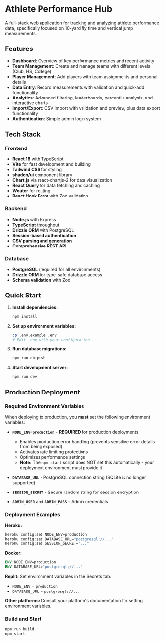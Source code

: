 # Athlete Performance Hub

A full-stack web application for tracking and analyzing athlete performance data, specifically focused on 10-yard fly time and vertical jump measurements.

## Features

- **Dashboard**: Overview of key performance metrics and recent activity
- **Team Management**: Create and manage teams with different levels (Club, HS, College)
- **Player Management**: Add players with team assignments and personal details
- **Data Entry**: Record measurements with validation and quick-add functionality
- **Analytics**: Advanced filtering, leaderboards, percentile analysis, and interactive charts
- **Import/Export**: CSV import with validation and preview, plus data export functionality
- **Authentication**: Simple admin login system

## Tech Stack

### Frontend
- **React 18** with TypeScript
- **Vite** for fast development and building
- **Tailwind CSS** for styling
- **shadcn/ui** component library
- **Chart.js** via react-chartjs-2 for data visualization
- **React Query** for data fetching and caching
- **Wouter** for routing
- **React Hook Form** with Zod validation

### Backend
- **Node.js** with Express
- **TypeScript** throughout
- **Drizzle ORM** with PostgreSQL
- **Session-based authentication**
- **CSV parsing and generation**
- **Comprehensive REST API**

### Database
- **PostgreSQL** (required for all environments)
- **Drizzle ORM** for type-safe database access
- **Schema validation** with Zod

## Quick Start

1. **Install dependencies:**
   ```bash
   npm install
   ```

2. **Set up environment variables:**
   ```bash
   cp .env.example .env
   # Edit .env with your configuration
   ```

3. **Run database migrations:**
   ```bash
   npm run db:push
   ```

4. **Start development server:**
   ```bash
   npm run dev
   ```

## Production Deployment

### Required Environment Variables

When deploying to production, you **must** set the following environment variables:

- **`NODE_ENV=production`** - **REQUIRED** for production deployments
  - Enables production error handling (prevents sensitive error details from being exposed)
  - Activates rate limiting protections
  - Optimizes performance settings
  - **Note:** The `npm start` script does NOT set this automatically - your deployment environment must provide it

- **`DATABASE_URL`** - PostgreSQL connection string (SQLite is no longer supported)
- **`SESSION_SECRET`** - Secure random string for session encryption
- **`ADMIN_USER`** and **`ADMIN_PASS`** - Admin credentials

### Deployment Examples

**Heroku:**
```bash
heroku config:set NODE_ENV=production
heroku config:set DATABASE_URL="postgresql://..."
heroku config:set SESSION_SECRET="..."
```

**Docker:**
```dockerfile
ENV NODE_ENV=production
ENV DATABASE_URL="postgresql://..."
```

**Replit:**
Set environment variables in the Secrets tab:
- `NODE_ENV` = `production`
- `DATABASE_URL` = `postgresql://...`

**Other platforms:** Consult your platform's documentation for setting environment variables.

### Build and Start

```bash
npm run build
npm start
